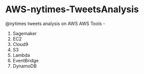 # AWS-nytimes-TweetsAnalysis
@nytimes tweets analysis on AWS
AWS Tools - 
 1. Sagemaker
 2. EC2
 3. Cloud9
 4. S3
 5. Lambda
 6. EventBridge
 7. DynamoDB
